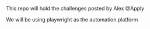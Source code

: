 This repo will hold the challenges posted by Alex @Apply

We will be using playwright as the automation platform
